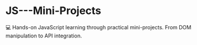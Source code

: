 # JS---Mini-Projects
💻 Hands-on JavaScript learning through practical mini-projects. From DOM manipulation to API integration.
